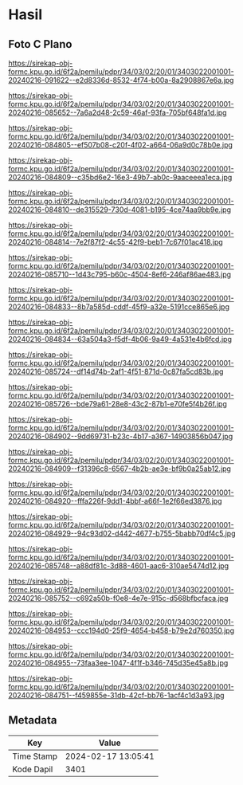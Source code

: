 # Hasil

## Foto C Plano

https://sirekap-obj-formc.kpu.go.id/6f2a/pemilu/pdpr/34/03/02/20/01/3403022001001-20240216-091622--e2d8336d-8532-4f74-b00a-8a2908867e6a.jpg

https://sirekap-obj-formc.kpu.go.id/6f2a/pemilu/pdpr/34/03/02/20/01/3403022001001-20240216-085652--7a6a2d48-2c59-46af-93fa-705bf648fa1d.jpg

https://sirekap-obj-formc.kpu.go.id/6f2a/pemilu/pdpr/34/03/02/20/01/3403022001001-20240216-084805--ef507b08-c20f-4f02-a664-06a9d0c78b0e.jpg

https://sirekap-obj-formc.kpu.go.id/6f2a/pemilu/pdpr/34/03/02/20/01/3403022001001-20240216-084809--c35bd6e2-16e3-49b7-ab0c-9aaceeea1eca.jpg

https://sirekap-obj-formc.kpu.go.id/6f2a/pemilu/pdpr/34/03/02/20/01/3403022001001-20240216-084810--de315529-730d-4081-b195-4ce74aa9bb9e.jpg

https://sirekap-obj-formc.kpu.go.id/6f2a/pemilu/pdpr/34/03/02/20/01/3403022001001-20240216-084814--7e2f87f2-4c55-42f9-beb1-7c67f01ac418.jpg

https://sirekap-obj-formc.kpu.go.id/6f2a/pemilu/pdpr/34/03/02/20/01/3403022001001-20240216-085710--1d43c795-b60c-4504-8ef6-246af86ae483.jpg

https://sirekap-obj-formc.kpu.go.id/6f2a/pemilu/pdpr/34/03/02/20/01/3403022001001-20240216-084833--8b7a585d-cddf-45f9-a32e-5191cce865e6.jpg

https://sirekap-obj-formc.kpu.go.id/6f2a/pemilu/pdpr/34/03/02/20/01/3403022001001-20240216-084834--63a504a3-f5df-4b06-9a49-4a531e4b6fcd.jpg

https://sirekap-obj-formc.kpu.go.id/6f2a/pemilu/pdpr/34/03/02/20/01/3403022001001-20240216-085724--df14d74b-2af1-4f51-871d-0c87fa5cd83b.jpg

https://sirekap-obj-formc.kpu.go.id/6f2a/pemilu/pdpr/34/03/02/20/01/3403022001001-20240216-085726--bde79a61-28e8-43c2-87b1-e70fe5f4b26f.jpg

https://sirekap-obj-formc.kpu.go.id/6f2a/pemilu/pdpr/34/03/02/20/01/3403022001001-20240216-084902--9dd69731-b23c-4b17-a367-14903856b047.jpg

https://sirekap-obj-formc.kpu.go.id/6f2a/pemilu/pdpr/34/03/02/20/01/3403022001001-20240216-084909--f31396c8-6567-4b2b-ae3e-bf9b0a25ab12.jpg

https://sirekap-obj-formc.kpu.go.id/6f2a/pemilu/pdpr/34/03/02/20/01/3403022001001-20240216-084920--fffa226f-9dd1-4bbf-a66f-1e2f66ed3876.jpg

https://sirekap-obj-formc.kpu.go.id/6f2a/pemilu/pdpr/34/03/02/20/01/3403022001001-20240216-084929--94c93d02-d442-4677-b755-5babb70df4c5.jpg

https://sirekap-obj-formc.kpu.go.id/6f2a/pemilu/pdpr/34/03/02/20/01/3403022001001-20240216-085748--a88df81c-3d88-4601-aac6-310ae5474d12.jpg

https://sirekap-obj-formc.kpu.go.id/6f2a/pemilu/pdpr/34/03/02/20/01/3403022001001-20240216-085752--c692a50b-f0e8-4e7e-915c-d568bfbcfaca.jpg

https://sirekap-obj-formc.kpu.go.id/6f2a/pemilu/pdpr/34/03/02/20/01/3403022001001-20240216-084953--ccc194d0-25f9-4654-b458-b79e2d760350.jpg

https://sirekap-obj-formc.kpu.go.id/6f2a/pemilu/pdpr/34/03/02/20/01/3403022001001-20240216-084955--73faa3ee-1047-4f1f-b346-745d35e45a8b.jpg

https://sirekap-obj-formc.kpu.go.id/6f2a/pemilu/pdpr/34/03/02/20/01/3403022001001-20240216-084751--f459855e-31db-42cf-bb76-1acf4c1d3a93.jpg


## Metadata

| Key        | Value               |
| ---------- | ------------------- |
| Time Stamp | 2024-02-17 13:05:41 |
| Kode Dapil | 3401                |



